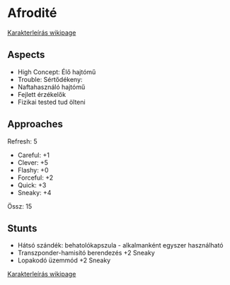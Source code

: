 
Afrodité
=======

[Karakterleírás wikipage](https://github.com/Milky-Ways-Finest/missions/wiki/J%C3%A1rm%C5%B1:%20Afrodit%C3%A9)

Aspects
------
* High Concept: Élő hajtómű
* Trouble: Sértődékeny:
* Naftahasználó hajtómű
* Fejlett érzékelők
* Fizikai tested tud ölteni

Approaches
------

Refresh: 5

* Careful: +1
* Clever: +5
* Flashy: +0
* Forceful: +2
* Quick: +3
* Sneaky: +4

Össz: 15

Stunts
-----

* Hátsó szándék: behatolókapszula - alkalmanként egyszer használható
* Transzponder-hamisító berendezés +2 Sneaky
* Lopakodó üzemmód +2 Sneaky


[Karakterleírás wikipage](https://github.com/Milky-Ways-Finest/missions/wiki/J%C3%A1rm%C5%B1:%20Afrodit%C3%A9)
